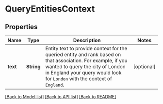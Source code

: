 # QueryEntitiesContext

## Properties
Name | Type | Description | Notes
------------ | ------------- | ------------- | -------------
**text** | **String** | Entity text to provide context for the queried entity and rank based on that association. For example, if you wanted to query the city of London in England your query would look for `London` with the context of `England`. | [optional] 

[[Back to Model list]](../README.md#documentation-for-models) [[Back to API list]](../README.md#documentation-for-api-endpoints) [[Back to README]](../README.md)


